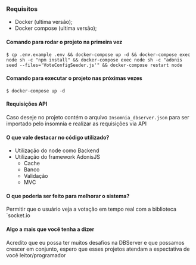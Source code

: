 ### Requisitos
- Docker (ultima versão);
- Docker compose (ultima versão);

#### Comando para rodar o projeto na primeira vez
`$ cp .env.example .env && docker-compose up -d && docker-compose exec node sh -c "npm install" && docker-compose exec node sh -c "adonis seed --files='VoteConfigSeeder.js'" && docker-compose restart node`

#### Comando para executar o projeto nas próximas vezes
`$ docker-compose up -d`

#### Requisições API
Caso deseje no projeto contém o arquivo `Insomnia_dbserver.json` para ser importado pelo insomnia e realizar as requisições via API

#### O que vale destacar no código utilizado?

- Utilização do node como Backend
- Utilização do framework AdonisJS
	- Cache
	- Banco
	- Validação
	- MVC

#### O que poderia ser feito para melhorar o sistema?
Permitir que o usuário veja a votação em tempo real com a biblioteca `socket.io

#### Algo a mais que você tenha a dizer
Acredito que eu possa ter muitos desafios na DBServer e que possamos crescer em conjunto, espero que esses projetos atendam a espectativa de você leitor/programador
